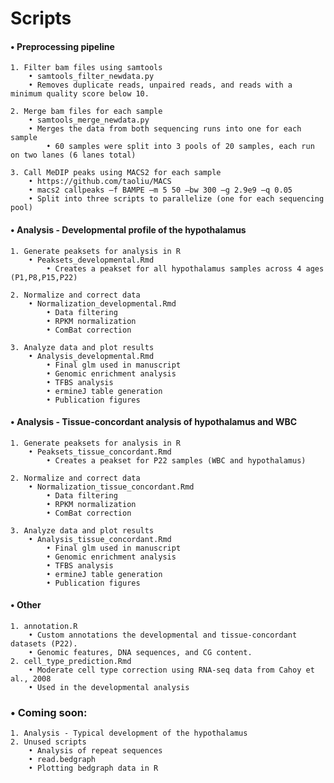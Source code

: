 
# Scripts

#### • Preprocessing pipeline
    1. Filter bam files using samtools 
        • samtools_filter_newdata.py
        • Removes duplicate reads, unpaired reads, and reads with a minimum quality score below 10.

    2. Merge bam files for each sample 
        • samtools_merge_newdata.py
        • Merges the data from both sequencing runs into one for each sample 
            • 60 samples were split into 3 pools of 20 samples, each run on two lanes (6 lanes total)
    
    3. Call MeDIP peaks using MACS2 for each sample
        • https://github.com/taoliu/MACS
        • macs2 callpeaks –f BAMPE –m 5 50 –bw 300 –g 2.9e9 –q 0.05
        • Split into three scripts to parallelize (one for each sequencing pool)

#### • Analysis - Developmental profile of the hypothalamus
    1. Generate peaksets for analysis in R
        • Peaksets_developmental.Rmd
            • Creates a peakset for all hypothalamus samples across 4 ages (P1,P8,P15,P22)

    2. Normalize and correct data
        • Normalization_developmental.Rmd
            • Data filtering
            • RPKM normalization
            • ComBat correction
    
    3. Analyze data and plot results
        • Analysis_developmental.Rmd
            • Final glm used in manuscript
            • Genomic enrichment analysis
            • TFBS analysis
            • ermineJ table generation
            • Publication figures

#### • Analysis - Tissue-concordant analysis of hypothalamus and WBC
    1. Generate peaksets for analysis in R
        • Peaksets_tissue_concordant.Rmd
            • Creates a peakset for P22 samples (WBC and hypothalamus)

    2. Normalize and correct data
        • Normalization_tissue_concordant.Rmd
            • Data filtering
            • RPKM normalization
            • ComBat correction
    
    3. Analyze data and plot results
        • Analysis_tissue_concordant.Rmd
            • Final glm used in manuscript
            • Genomic enrichment analysis
            • TFBS analysis
            • ermineJ table generation
            • Publication figures

#### • Other
    1. annotation.R
        • Custom annotations the developmental and tissue-concordant datasets (P22). 
        • Genomic features, DNA sequences, and CG content.
    2. cell_type_prediction.Rmd
        • Moderate cell type correction using RNA-seq data from Cahoy et al., 2008
        • Used in the developmental analysis

### • Coming soon:
    1. Analysis - Typical development of the hypothalamus
    2. Unused scripts
        • Analysis of repeat sequences
        • read.bedgraph
        • Plotting bedgraph data in R

